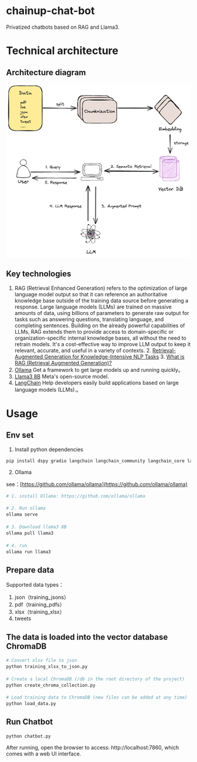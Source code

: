 # chainup-chat-bot
Privatized chatbots based on RAG and Llama3.

# Technical architecture
## Architecture diagram
![chatbot](diagrams/chatbot.png)

## Key technologies
1. RAG (Retrieval Enhanced Generation) refers to the optimization of large language model output so that it can reference an authoritative knowledge base outside of the training data source before generating a response. Large language models (LLMs) are trained on massive amounts of data, using billions of parameters to generate raw output for tasks such as answering questions, translating language, and completing sentences. Building on the already powerful capabilities of LLMs, RAG extends them to provide access to domain-specific or organization-specific internal knowledge bases, all without the need to retrain models. It's a cost-effective way to improve LLM output to keep it relevant, accurate, and useful in a variety of contexts.
    2. [Retrieval-Augmented Generation for Knowledge-Intensive NLP Tasks](https://arxiv.org/abs/2005.11401)
    3. [What is RAG (Retrieval Augmented Generation)?](https://aws.amazon.com/cn/what-is/retrieval-augmented-generation/)
2. [Ollama](https://github.com/ollama/ollama) Get a framework to get large models up and running quickly。
3. [Llama3 8B](https://llama.meta.com/llama3/) Meta's open-source model.
4. [LangChain](https://www.langchain.com/) Help developers easily build applications based on large language models (LLMs).。

# Usage

## Env set

1. Install python dependencies
```sh
pip install dspy gradio langchain langchain_community langchain_core langchain_huggingface pypdf fastembed chromadb sentence-transformers pandas openpyxl
```

2. Ollama 

see：[https://github.com/ollama/ollama](https://github.com/ollama/ollama)
```sh
# 1. install Ollama: https://github.com/ollama/ollama

# 2. Run ollama
ollama serve

# 3. Download llama3 8B
ollama pull llama3

# 4. run
ollama run llama3
```

## Prepare data
Supported data types：
1. json（training_jsons）
2. pdf（training_pdfs）
3. xlsx（training_xlsx）
4. tweets

## The data is loaded into the vector database ChromaDB
```python
# Convert xlsx file to json
python training_xlsx_to_json.py

# Create a local ChromaDB (/db in the root directory of the project)
python create_chroma_collection.py

# Load training data to ChromaDB (new files can be added at any time)
python load_data.py
```

## Run Chatbot
```python
python chatbot.py
```

After running, open the browser to access: http://localhost:7860, which comes with a web UI interface.


